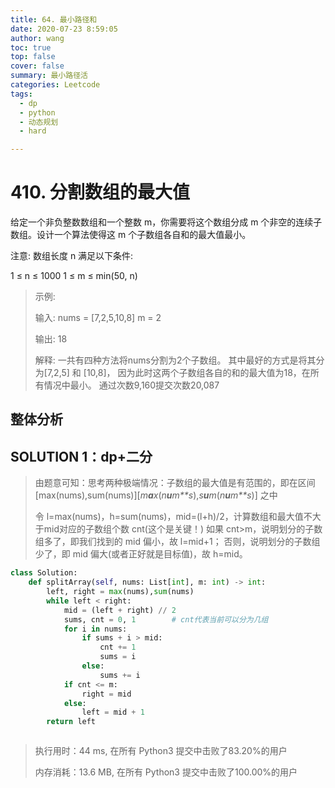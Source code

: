 ```yaml
---
title: 64. 最小路径和
date: 2020-07-23 8:59:05
author: wang
toc: true
top: false
cover: false
summary: 最小路径活
categories: Leetcode
tags:
  - dp
  - python
  - 动态规划
  - hard

---
```


# 410. 分割数组的最大值

给定一个非负整数数组和一个整数 m，你需要将这个数组分成 m 个非空的连续子数组。设计一个算法使得这 m 个子数组各自和的最大值最小。

注意:
数组长度 n 满足以下条件:

1 ≤ n ≤ 1000
1 ≤ m ≤ min(50, n)




> 示例:
>
> 输入:
> nums = [7,2,5,10,8]
> m = 2
>
> 输出:
> 18
>
> 解释:
> 一共有四种方法将nums分割为2个子数组。
> 其中最好的方式是将其分为[7,2,5] 和 [10,8]，
> 因为此时这两个子数组各自的和的最大值为18，在所有情况中最小。
> 通过次数9,160提交次数20,087
>
> 
>
> 

## 整体分析



## SOLUTION  1：dp+二分

> 由题意可知：思考两种极端情况：子数组的最大值是有范围的，即在区间 [max(nums),sum(nums)][*m**a**x*(*n**u**m**s*),*s**u**m*(*n**u**m**s*)] 之中
>
> 令 l=max(nums)，h=sum(nums)，mid=(l+h)/2，计算数组和最大值不大于mid对应的子数组个数 cnt(这个是关键！)
> 如果 cnt>m，说明划分的子数组多了，即我们找到的 mid 偏小，故 l=mid+1；
> 否则，说明划分的子数组少了，即 mid 偏大(或者正好就是目标值)，故 h=mid。
>
> 

```python
class Solution:
    def splitArray(self, nums: List[int], m: int) -> int:
        left, right = max(nums),sum(nums)
        while left < right:
            mid = (left + right) // 2
            sums, cnt = 0, 1        # cnt代表当前可以分为几组
            for i in nums:
                if sums + i > mid:
                    cnt += 1
                    sums = i
                else:
                    sums += i
            if cnt <= m:
                right = mid
            else:
                left = mid + 1
        return left



```

> 执行用时：44 ms, 在所有 Python3 提交中击败了83.20%的用户
>
> 内存消耗：13.6 MB, 在所有 Python3 提交中击败了100.00%的用户



